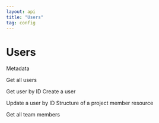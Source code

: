 ```yaml
---
layout: api
title: "Users"
tag: config
---
```

Users	
=======
Metadata

Get all users	

Get user by ID	Create a user	

Update a user by ID	Structure of a project member resource	

Get all team members	